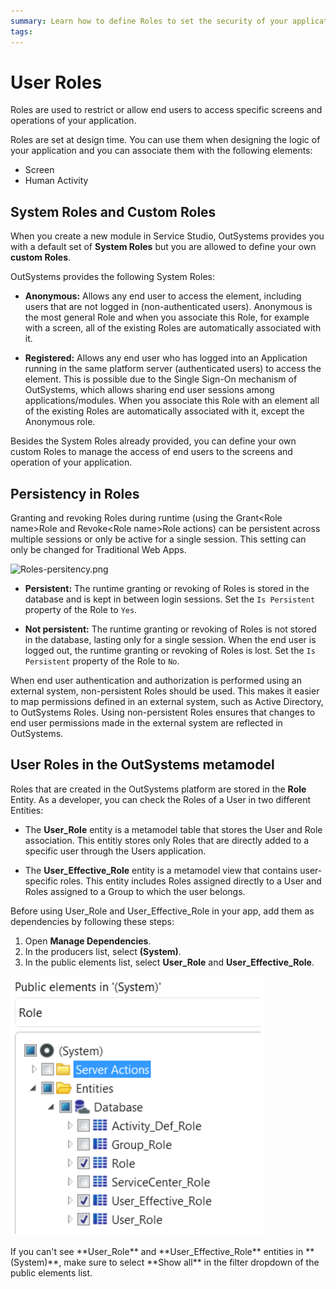 ```yaml
---
summary: Learn how to define Roles to set the security of your applications.
tags: 
---
```


# User Roles

Roles are used to restrict or allow end users to access specific screens and
operations of your application.

Roles are set at design time. You can use them when designing the logic of
your application and you can associate them with the following elements:

* Screen
* Human Activity

## System Roles and Custom Roles

When you create a new module in Service Studio, OutSystems provides you with a
default set of **System Roles** but you are allowed to define your own
**custom Roles**.

OutSystems provides the following System Roles:

* **Anonymous:** Allows any end user to access the element, including users that are not logged in (non-authenticated users). Anonymous is the most general Role and when you associate this Role, for example with a screen, all of the existing Roles are automatically associated with it. 

* **Registered:** Allows any end user who has logged into an Application running in the same platform server (authenticated users) to access the element. This is possible due to the Single Sign-On mechanism of OutSystems, which allows sharing end user sessions among applications/modules. When you associate this Role with an element all of the existing Roles are automatically associated with it, except the Anonymous role. 

Besides the System Roles already provided, you can define your own custom Roles to manage the access of end users to the screens and operation of your application.

## Persistency in Roles

Granting and revoking Roles during runtime (using the Grant&lt;Role name&gt;Role
and Revoke&lt;Role name&gt;Role actions) can be persistent across multiple sessions
or only be active for a single session. This setting can only be changed for
Traditional Web Apps.

![Roles-persitency.png](images/Roles-persitency.png)

* **Persistent:** The runtime granting or revoking of Roles is stored in the database and is kept in between login sessions. Set the `Is Persistent` property of the Role to `Yes`. 

* **Not persistent:** The runtime granting or revoking of Roles is not stored in the database, lasting only for a single session. When the end user is logged out, the runtime granting or revoking of Roles is lost. Set the `Is Persistent` property of the Role to `No`. 

<div class="info" markdown="1">

When end user authentication and authorization is performed using an external system, non-persistent Roles should be used. This makes it easier to map permissions defined in an external system, such as Active Directory, to OutSystems Roles. Using non-persistent Roles ensures that changes to end user permissions made in the external system are reflected in OutSystems.

</div>

## User Roles in the OutSystems metamodel

Roles that are created in the OutSystems platform are stored in the **Role** Entity.
As a developer, you can check the Roles of a User in two different Entities:

* The **User_Role** entity is a metamodel table that stores the User and Role association. This entitiy stores only Roles that are directly added to a specific user through the Users application.

* The **User_Effective_Role** entity is a metamodel view that contains user-specific roles. This entity includes Roles assigned directly to a User and Roles assigned to a Group to which the user belongs.

Before using User_Role and User_Effective_Role in your app, add them as dependencies by following these steps:

1. Open **Manage Dependencies**.
2. In the producers list, select **(System)**.
3. In the public elements list, select **User_Role** and **User_Effective_Role**. 

![Roles_Metamodel](images/Roles_metamodel.PNG)

<div class="info" markdown="1">
If you can't see **User_Role** and **User_Effective_Role** entities in **(System)**, make sure to select **Show all** in the filter dropdown of the public elements list.
</div>
